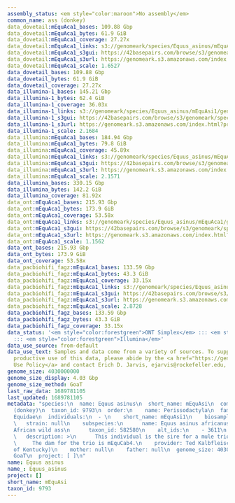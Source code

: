 ```yaml
---
assembly_status: <em style="color:maroon">No assembly</em>
common_name: ass (donkey)
data_dovetail:mEquAca1_bases: 109.88 Gbp
data_dovetail:mEquAca1_bytes: 61.9 GiB
data_dovetail:mEquAca1_coverage: 27.27x
data_dovetail:mEquAca1_links: s3://genomeark/species/Equus_asinus/mEquAca1/genomic_data/dovetail/<br>
data_dovetail:mEquAca1_s3gui: https://42basepairs.com/browse/s3/genomeark/species/Equus_asinus/mEquAca1/genomic_data/dovetail/
data_dovetail:mEquAca1_s3url: https://genomeark.s3.amazonaws.com/index.html?prefix=species/Equus_asinus/mEquAca1/genomic_data/dovetail/
data_dovetail:mEquAca1_scale: 1.6527
data_dovetail_bases: 109.88 Gbp
data_dovetail_bytes: 61.9 GiB
data_dovetail_coverage: 27.27x
data_illumina-1_bases: 145.21 Gbp
data_illumina-1_bytes: 62.4 GiB
data_illumina-1_coverage: 36.03x
data_illumina-1_links: s3://genomeark/species/Equus_asinus/mEquAsi1/genomic_data/illumina/<br>
data_illumina-1_s3gui: https://42basepairs.com/browse/s3/genomeark/species/Equus_asinus/mEquAsi1/genomic_data/illumina/
data_illumina-1_s3url: https://genomeark.s3.amazonaws.com/index.html?prefix=species/Equus_asinus/mEquAsi1/genomic_data/illumina/
data_illumina-1_scale: 2.1684
data_illumina:mEquAca1_bases: 184.94 Gbp
data_illumina:mEquAca1_bytes: 79.8 GiB
data_illumina:mEquAca1_coverage: 45.89x
data_illumina:mEquAca1_links: s3://genomeark/species/Equus_asinus/mEquAca1/genomic_data/illumina/<br>
data_illumina:mEquAca1_s3gui: https://42basepairs.com/browse/s3/genomeark/species/Equus_asinus/mEquAca1/genomic_data/illumina/
data_illumina:mEquAca1_s3url: https://genomeark.s3.amazonaws.com/index.html?prefix=species/Equus_asinus/mEquAca1/genomic_data/illumina/
data_illumina:mEquAca1_scale: 2.1571
data_illumina_bases: 330.15 Gbp
data_illumina_bytes: 142.2 GiB
data_illumina_coverage: 81.92x
data_ont:mEquAca1_bases: 215.93 Gbp
data_ont:mEquAca1_bytes: 173.9 GiB
data_ont:mEquAca1_coverage: 53.58x
data_ont:mEquAca1_links: s3://genomeark/species/Equus_asinus/mEquAca1/genomic_data/ont/<br>
data_ont:mEquAca1_s3gui: https://42basepairs.com/browse/s3/genomeark/species/Equus_asinus/mEquAca1/genomic_data/ont/
data_ont:mEquAca1_s3url: https://genomeark.s3.amazonaws.com/index.html?prefix=species/Equus_asinus/mEquAca1/genomic_data/ont/
data_ont:mEquAca1_scale: 1.1562
data_ont_bases: 215.93 Gbp
data_ont_bytes: 173.9 GiB
data_ont_coverage: 53.58x
data_pacbiohifi_fagz:mEquAca1_bases: 133.59 Gbp
data_pacbiohifi_fagz:mEquAca1_bytes: 43.3 GiB
data_pacbiohifi_fagz:mEquAca1_coverage: 33.15x
data_pacbiohifi_fagz:mEquAca1_links: s3://genomeark/species/Equus_asinus/mEquAca1/genomic_data/pacbiohifi_fagz/<br>
data_pacbiohifi_fagz:mEquAca1_s3gui: https://42basepairs.com/browse/s3/genomeark/species/Equus_asinus/mEquAca1/genomic_data/pacbiohifi_fagz/
data_pacbiohifi_fagz:mEquAca1_s3url: https://genomeark.s3.amazonaws.com/index.html?prefix=species/Equus_asinus/mEquAca1/genomic_data/pacbiohifi_fagz/
data_pacbiohifi_fagz:mEquAca1_scale: 2.8728
data_pacbiohifi_fagz_bases: 133.59 Gbp
data_pacbiohifi_fagz_bytes: 43.3 GiB
data_pacbiohifi_fagz_coverage: 33.15x
data_status: '<em style="color:forestgreen">ONT Simplex</em> ::: <em style="color:forestgreen">Dovetail</em>
  ::: <em style="color:forestgreen">Illumina</em>'
data_use_source: from-default
data_use_text: Samples and data come from a variety of sources. To support fair and
  productive use of this data, please abide by the <a href="https://genome10k.soe.ucsc.edu/data-use-policies/">Data
  Use Policy</a> and contact Erich D. Jarvis, ejarvis@rockefeller.edu, with any questions.
genome_size: 4030000000
genome_size_display: 4.03 Gbp
genome_size_method: GoaT
last_raw_data: 1689781105
last_updated: 1689781105
metadata: "species:\n  name: Equus asinus\n  short_name: mEquAsi\n  common_name: ass
  (donkey)\n  taxon_id: 9793\n  order:\n    name: Perissodactyla\n  family:\n    name:
  Equidae\n  individuals:\n  - \n    short_name: mEquAsi1\n    biosample_id: null\n
  \   strain: null\n    subspecies:\n      name: Equus asinus africanus\n      common_name:
  African wild ass\n      taxon_id: 582580\n    alt_ids:\n    - 3611\n    sex: male\n
  \   description: >\n      This individual is the sire for a mule trio (mEquAca1).\n
  \     The dam for the trio is mEquCab4.\n    provider: Ted Kalbfleisch (University
  of Kentucky)\n    mother: null\n    father: null\n  genome_size: 4030000000\n  genome_size_method:
  GoaT\n  project: [ ]\n"
name: Equus asinus
name_: Equus_asinus
project: []
short_name: mEquAsi
taxon_id: 9793
---
```

